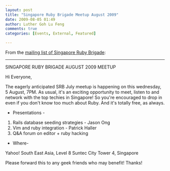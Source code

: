 ```yaml
---
layout: post
title: "Singapore Ruby Brigade Meetup August 2009"
date: 2009-08-05 01:49
author: Luther Goh Lu Feng
comments: true
categories: [Events, External, Featured]

---
```

From the <a href="http://groups.google.com/group/singapore-rb/t/51a49c83931d34ad">mailing list of Singapore Ruby Brigade</a>:

-------------------------------------------------------------------------------
SINGAPORE RUBY BRIGADE AUGUST 2009 MEETUP

Hi Everyone,

The eagerly anticipated SRB July meetup is happening on this
wednesday, 5
August, 7PM. As usual, it's an exciting opportunity to meet, listen to
and
network with the top techies in Singapore! So you're encouraged to
drop in
even if you don't know too much about Ruby. And it's totally free, as
always.

- Presentations -

1. Rails database seeding strategies - Jason Ong
2. Vim and ruby integration - Patrick Haller
3. Q&A forum on editor + ruby hacking

- Where-

Yahoo! South East Asia,
Level 8
Suntec City Tower 4,
Singapore

Please forward this to any geek friends who may benefit! Thanks!
